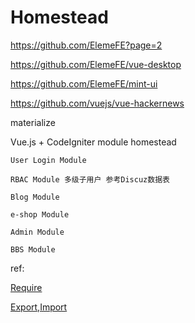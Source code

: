 # Homestead

https://github.com/ElemeFE?page=2

https://github.com/ElemeFE/vue-desktop

https://github.com/ElemeFE/mint-ui

https://github.com/vuejs/vue-hackernews

materialize

Vue.js + CodeIgniter module homestead

```
User Login Module

RBAC Module 多级子用户 参考Discuz数据表

Blog Module

e-shop Module

Admin Module

BBS Module
```

ref:

[Require](http://javascript.ruanyifeng.com/nodejs/module.html#toc5)

[Export,Import](http://www.infoq.com/cn/articles/es6-in-depth-modules)
